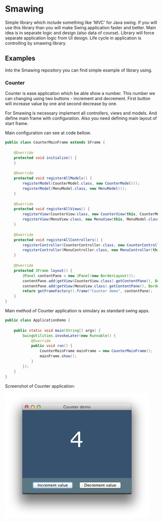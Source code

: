 # Smawing

Simple library which include something like 'MVC' for Java swing. If you will use this library than you will make Swing application faster and better. Main idea is in separate logic and design (also data of course). Library will force separate application logic from UI design. Life cycle in application is controlling by smawing library.  

## Examples

Into the Smawing repository you can find simple example of library using. 

### Counter

Counter is ease application which be able show a number. This number we can changing using two buttons - increment and decrement. First button will increase value by one and second decrease by one. 

For Smawing is necessary implement all controllers, views and models. And define main frame with configuration. Also you need defining main layout of start frame.  

Main configuration can see at code bellow. 

```Java
public class CounterMainFrame extends SFrame {

    @Override
    protected void initialize() {
    }

    @Override
    protected void registerAllModels() {
        registerModel(CounterModel.class, new CounterModel());
        registerModel(MenuModel.class, new MenuModel());
    }

    @Override
    protected void registerAllViews() {
        registerView(CounterView.class, new CounterView(this, CounterModel.class));
        registerView(MenuView.class, new MenuView(this, MenuModel.class));
    }

    @Override
    protected void registerAllControllers() {
        registerController(CounterController.class, new CounterController(this, CounterView.class, CounterModel.class));
        registerController(MenuController.class, new MenuController(this, MenuView.class, MenuModel.class));
    }

    @Override
    protected JFrame layout() {
        JPanel contentPane = new JPanel(new BorderLayout());
        contentPane.add(getView(CounterView.class).getContentPane(), BorderLayout.CENTER);
        contentPane.add(getView(MenuView.class).getContentPane(), BorderLayout.SOUTH);
        return getFrameFactory().frame("Counter demo", contentPane);
    }
}
```

Main method of Counter application is simulary as standard swing apps. 

```Java
public class ApplicationDemo {

    public static void main(String[] args) {
        SwingUtilities.invokeLater(new Runnable() {
            @Override
            public void run() {
                CounterMainFrame mainFrame = new CounterMainFrame();
                mainFrame.show();
            }
        });
    }
}
```

Screenshot of Counter application:

![alt text](https://raw.githubusercontent.com/jirkapenzes/smawing/master/doc/counter-screenshot.png "Counter application")

